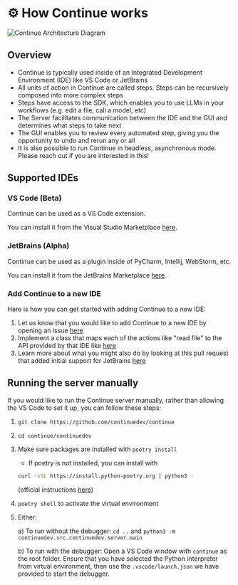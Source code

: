 # ⚙️ How Continue works

![Continue Architecture Diagram](/img/continue-diagram.png)

## Overview

- Continue is typically used inside of an Integrated Development Environment (IDE) like VS Code or JetBrains
- All units of action in Continue are called steps. Steps can be recursively composed into more complex steps
- Steps have access to the SDK, which enables you to use LLMs in your workflows (e.g. edit a file, call a model, etc)
- The Server facilitates communication between the IDE and the GUI and determines what steps to take next
- The GUI enables you to review every automated step, giving you the opportunity to undo and rerun any or all
- It is also possible to run Continue in headless, asynchronous mode. Please reach out if you are interested in this!

## Supported IDEs

### VS Code (Beta)

Continue can be used as a VS Code extension. 

You can install it from the Visual Studio Marketplace [here](https://marketplace.visualstudio.com/items?itemName=Continue.continue).

### JetBrains (Alpha)

Continue can be used as a plugin inside of PyCharm, Intellij, WebStorm, etc. 

You can install it from the JetBrains Marketplace [here](https://continue.dev/).

### Add Continue to a new IDE

Here is how you can get started with adding Continue to a new IDE:

1. Let us know that you would like to add Continue to a new IDE by opening an issue [here](https://github.com/continuedev/continue/issues/new/choose)
2. Implement a class that maps each of the actions like "read file" to the API provided by that IDE like [here](https://github.com/continuedev/continue/blob/main/extension/src/continueIdeClient.ts)
3. Learn more about what you might also do by looking at this pull request that added initial support for JetBrains [here](https://github.com/continuedev/continue/pull/457)

## Running the server manually

If you would like to run the Continue server manually, rather than allowing the VS Code to set it up, you can follow these steps:

1. `git clone https://github.com/continuedev/continue`
2. `cd continue/continuedev`
3. Make sure packages are installed with `poetry install`
   - If poetry is not installed, you can install with
   ```bash
   curl -sSL https://install.python-poetry.org | python3 -
   ```
   (official instructions [here](https://python-poetry.org/docs/#installing-with-the-official-installer))
4. `poetry shell` to activate the virtual environment
5. Either:

   a) To run without the debugger: `cd ..` and `python3 -m continuedev.src.continuedev.server.main`

   b) To run with the debugger: Open a VS Code window with `continue` as the root folder. Ensure that you have selected the Python interpreter from virtual environment, then use the `.vscode/launch.json` we have provided to start the debugger.
